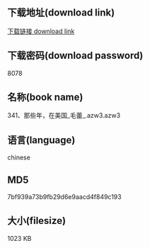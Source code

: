 ## 下载地址(download link)
[下载链接 download link](https://voluble-croquembouche-d321dc.netlify.app/?s=341%E3%80%81%E9%82%A3%E4%BA%9B%E5%B9%B4%EF%BC%8C%E5%9C%A8%E7%BE%8E%E5%9B%BD_%E6%AF%9B%E8%95%BE_.azw3)

## 下载密码(download password)
8078

## 名称(book name)
341、那些年，在美国_毛蕾_.azw3.azw3

## 语言(language)
chinese

## MD5
7bf939a73b9fb29d6e9aacd4f849c193

## 大小(filesize)
1023 KB
